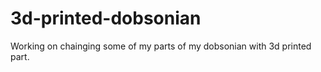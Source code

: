 # 3d-printed-dobsonian
 Working on chainging some of my parts of my dobsonian with 3d printed part.

